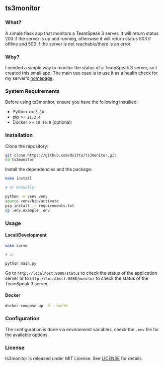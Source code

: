 ## ts3monitor


### What?

A simple flask app that monitors a TeamSpeak 3 server.
It will return status 200 if the server is up and running, otherwise it will return status 503 if offline and 500 if the server is not reachable/there is an error.

### Why?

I needed a simple way to monitor the status of a TeamSpeak 3 server, so I created this small app.
The main use case is to use it as a health check for my server's [homepage](https://gethomepage.dev/latest/).

### System Requirements

Before using ts3monitor, ensure you have the following installed:

- Python >= `3.10`
- pip >= `21.2.4`
- Docker >= `20.10.8` (optional)

### Installation

Clone the repository:
```bash
git clone https://github.com/dvitto/ts3monitor.git
cd ts3monitor
```

Install the dependencies and the package:
```bash
make install

# or manually:

python -m venv venv
source venv/bin/activate
pip install -r requirements.txt
cp .env.example .env
```

### Usage

#### Local/Development
```bash
make serve

# or

python main.py
```

Go to `http://localhost:8080/status` to check the status of the application server
or to `http://localhost:8080/monitor` to check the status of the TeamSpeak 3 server.

#### Docker
```bash
docker-compose up -d --build
```

### Configuration

The configuration is done via environment variables, check the `.env` file for the available options.

### License

ts3monitor is released under MIT License. See [LICENSE](LICENSE) for details.

